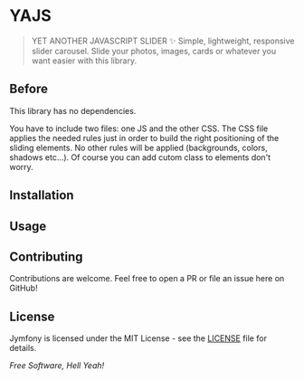 # YAJS

>YET ANOTHER JAVASCRIPT SLIDER ✨ Simple, lightweight, responsive slider carousel. 
>Slide your photos, images, cards or whatever you want easier with this library.


## Before
This library has no dependencies. 

You have to include two files: one JS and the other CSS. 
The CSS file applies the needed rules just in order to build the right positioning of the sliding elements.
No other rules will be applied (backgrounds, colors, shadows etc...).
Of course you can add cutom class to elements don't worry.


## Installation


## Usage


## Contributing
Contributions are welcome. Feel free to open a PR or file an issue here on GitHub!


## License
Jymfony is licensed under the MIT License - see the [LICENSE](https://github.com/stefano-rainieri/yajs/blob/master/LICENSE) file for details.


*Free Software, Hell Yeah!*

